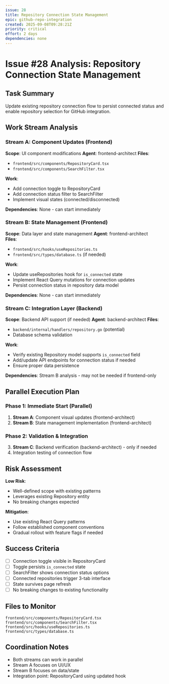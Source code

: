 ```yaml
---
issue: 28
title: Repository Connection State Management
epic: github-repo-integration
created: 2025-09-08T09:28:21Z
priority: critical
effort: 2 days
dependencies: none
---
```


# Issue #28 Analysis: Repository Connection State Management

## Task Summary
Update existing repository connection flow to persist connected status and enable repository selection for GitHub integration.

## Work Stream Analysis

### Stream A: Component Updates (Frontend)
**Scope**: UI component modifications
**Agent**: frontend-architect
**Files**: 
- `frontend/src/components/RepositoryCard.tsx`
- `frontend/src/components/SearchFilter.tsx`

**Work**:
- Add connection toggle to RepositoryCard
- Add connection status filter to SearchFilter 
- Implement visual states (connected/disconnected)

**Dependencies**: None - can start immediately

### Stream B: State Management (Frontend)
**Scope**: Data layer and state management
**Agent**: frontend-architect  
**Files**:
- `frontend/src/hooks/useRepositories.ts`
- `frontend/src/types/database.ts` (if needed)

**Work**:
- Update useRepositories hook for `is_connected` state
- Implement React Query mutations for connection updates
- Persist connection status in repository data model

**Dependencies**: None - can start immediately

### Stream C: Integration Layer (Backend)
**Scope**: Backend API support (if needed)
**Agent**: backend-architect
**Files**:
- `backend/internal/handlers/repository.go` (potential)
- Database schema validation

**Work**:
- Verify existing Repository model supports `is_connected` field
- Add/update API endpoints for connection status if needed
- Ensure proper data persistence

**Dependencies**: Stream B analysis - may not be needed if frontend-only

## Parallel Execution Plan

### Phase 1: Immediate Start (Parallel)
1. **Stream A**: Component visual updates (frontend-architect)
2. **Stream B**: State management implementation (frontend-architect)

### Phase 2: Validation & Integration  
3. **Stream C**: Backend verification (backend-architect) - only if needed
4. Integration testing of connection flow

## Risk Assessment

**Low Risk**:
- Well-defined scope with existing patterns
- Leverages existing Repository entity
- No breaking changes expected

**Mitigation**:
- Use existing React Query patterns
- Follow established component conventions
- Gradual rollout with feature flags if needed

## Success Criteria

- [ ] Connection toggle visible in RepositoryCard
- [ ] Toggle persists `is_connected` state
- [ ] SearchFilter shows connection status options  
- [ ] Connected repositories trigger 3-tab interface
- [ ] State survives page refresh
- [ ] No breaking changes to existing functionality

## Files to Monitor
```
frontend/src/components/RepositoryCard.tsx
frontend/src/components/SearchFilter.tsx  
frontend/src/hooks/useRepositories.ts
frontend/src/types/database.ts
```

## Coordination Notes
- Both streams can work in parallel
- Stream A focuses on UI/UX
- Stream B focuses on data/state
- Integration point: RepositoryCard using updated hook